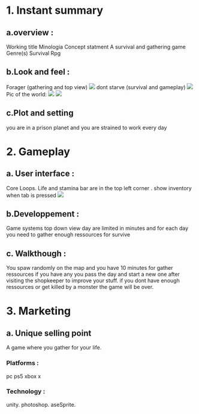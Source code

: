 # 1. Instant summary

## a.overview :

Working title Minologia
Concept statment
A survival and gathering game Genre(s) Survival Rpg

## b.Look and feel :

Forager (gathering and top view)
![](https://i.imgur.com/htmCpMb.jpg)
dont starve (survival and gameplay)
![](https://i.imgur.com/YDwfPEd.png)
Pic of the world:
![](https://i.imgur.com/0ij1ynV.png)
![](https://i.imgur.com/pqkMZV5.png)

## c.Plot and setting 
you are in a prison planet and you are strained to work every day

# 2. Gameplay

## a. User interface :

Core Loops.
Life and stamina bar are in the top left corner .
show inventory when tab is pressed
![](https://i.imgur.com/heUoZDM.png)

## b.Developpement :

Game systems top down view day are limited in minutes and for each day you need to gather enough ressources for survive

## c. Walkthough :

You spaw randomly on the map and you have 10 minutes for gather ressources if you have any you pass the day and start a new one after visiting the shopkeeper to improve your stuff. if you dont have enough ressources or get killed by a monster the game will be over.

# 3. Marketing

## a. Unique selling point

A game where you gather for your life.

### Platforms :

pc
ps5
xbox x

### Technology :

unity.
photoshop.
aseSprite.
